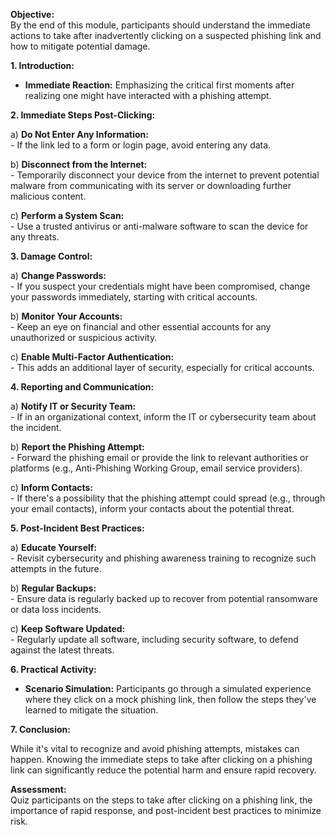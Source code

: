 **Objective:**  
By the end of this module, participants should understand the immediate actions to take after inadvertently clicking on a suspected phishing link and how to mitigate potential damage.

**1. Introduction:**  
   - **Immediate Reaction:** Emphasizing the critical first moments after realizing one might have interacted with a phishing attempt.

**2. Immediate Steps Post-Clicking:**

   a) **Do Not Enter Any Information:**  
      - If the link led to a form or login page, avoid entering any data.
   
   b) **Disconnect from the Internet:**  
      - Temporarily disconnect your device from the internet to prevent potential malware from communicating with its server or downloading further malicious content.
   
   c) **Perform a System Scan:**  
      - Use a trusted antivirus or anti-malware software to scan the device for any threats.

**3. Damage Control:**

   a) **Change Passwords:**  
      - If you suspect your credentials might have been compromised, change your passwords immediately, starting with critical accounts.
   
   b) **Monitor Your Accounts:**  
      - Keep an eye on financial and other essential accounts for any unauthorized or suspicious activity.
   
   c) **Enable Multi-Factor Authentication:**  
      - This adds an additional layer of security, especially for critical accounts.

**4. Reporting and Communication:**

   a) **Notify IT or Security Team:**  
      - If in an organizational context, inform the IT or cybersecurity team about the incident.
   
   b) **Report the Phishing Attempt:**  
      - Forward the phishing email or provide the link to relevant authorities or platforms (e.g., Anti-Phishing Working Group, email service providers).
   
   c) **Inform Contacts:**  
      - If there's a possibility that the phishing attempt could spread (e.g., through your email contacts), inform your contacts about the potential threat.

**5. Post-Incident Best Practices:**

   a) **Educate Yourself:**  
      - Revisit cybersecurity and phishing awareness training to recognize such attempts in the future.
   
   b) **Regular Backups:**  
      - Ensure data is regularly backed up to recover from potential ransomware or data loss incidents.
   
   c) **Keep Software Updated:**  
      - Regularly update all software, including security software, to defend against the latest threats.

**6. Practical Activity:**  

   - **Scenario Simulation:** Participants go through a simulated experience where they click on a mock phishing link, then follow the steps they've learned to mitigate the situation.

**7. Conclusion:**  

   While it's vital to recognize and avoid phishing attempts, mistakes can happen. Knowing the immediate steps to take after clicking on a phishing link can significantly reduce the potential harm and ensure rapid recovery.

**Assessment:**  
Quiz participants on the steps to take after clicking on a phishing link, the importance of rapid response, and post-incident best practices to minimize risk.
